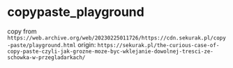 # copypaste_playground

copy from `https://web.archive.org/web/20230225011726/https://cdn.sekurak.pl/copy-paste/playground.html`
origin: `https://sekurak.pl/the-curious-case-of-copy-paste-czyli-jak-grozne-moze-byc-wklejanie-dowolnej-tresci-ze-schowka-w-przegladarkach/`